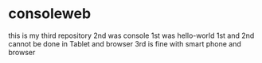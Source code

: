 # consoleweb
this is my third repository
2nd was console 1st was hello-world
1st and 2nd cannot be done in Tablet and browser
3rd is fine with smart phone and browser
